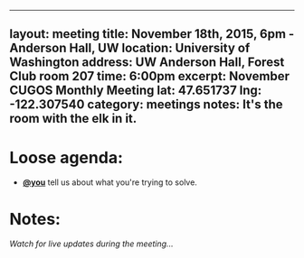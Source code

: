 ---
layout: meeting
title: November 18th, 2015, 6pm - Anderson Hall, UW
location: University of Washington
address: UW Anderson Hall, Forest Club room 207
time: 6:00pm
excerpt: November CUGOS Monthly Meeting
lat: 47.651737
lng: -122.307540
category: meetings
notes: It's the room with the elk in it.
----

Loose agenda:
=============
- **[@you](http://cugos.org/people/)** tell us about what you're trying to solve.

Notes:
======
*Watch for live updates during the meeting...*

